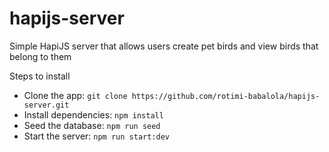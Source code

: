# hapijs-server
Simple HapiJS server that allows users create pet birds and view birds that belong to them

Steps to install

- Clone the app: `git clone https://github.com/rotimi-babalola/hapijs-server.git`
- Install dependencies: `npm install`
- Seed the database: `npm run seed`
- Start the server: `npm run start:dev`
